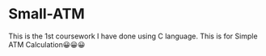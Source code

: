 # Small-ATM
This is the 1st coursework I have done using C language. This is for Simple ATM Calculation😀😀😀
